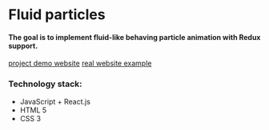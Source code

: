 # Fluid particles

#### The goal is to implement fluid-like behaving particle animation with Redux support.

[project demo website](http://users.pja.edu.pl/~s17335/particles/)
[real website example](http://users.pja.edu.pl/~s17335/portfolio/)

### Technology stack:
* JavaScript + React.js
* HTML 5
* CSS 3
